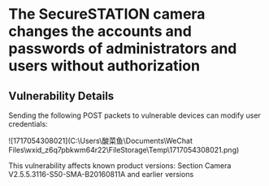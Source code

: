 # The SecureSTATION camera changes the accounts and passwords of administrators and users without authorization

## Vulnerability Details

Sending the following POST packets to vulnerable devices can modify user credentials:

![1717054308021](C:\Users\酸菜鱼\Documents\WeChat Files\wxid_z6q7pbkwm64r22\FileStorage\Temp\1717054308021.png)

This vulnerability affects known product versions:
Section Camera V2.5.5.3116-S50-SMA-B20160811A and earlier versions

